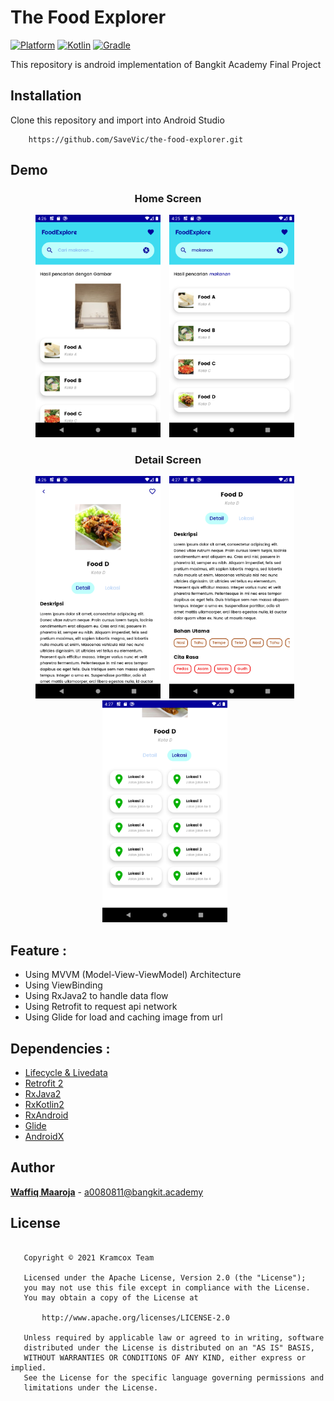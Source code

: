 # The Food Explorer    
 [![Platform](https://img.shields.io/badge/platform-Android-green.svg)](http://developer.android.com/index.html) [![Kotlin](https://img.shields.io/badge/kotlin-1.5.0-blue.svg)](http://kotlinlang.org) [![Gradle](https://img.shields.io/badge/gradle-4.2.1-%2366DCB8.svg)](https://developer.android.com/studio/releases/gradle-plugin)    
    
This repository is android implementation of Bangkit Academy Final Project
    
## Installation 
Clone this repository and import into Android Studio    
```
    https://github.com/SaveVic/the-food-explorer.git
```    

## Demo    
<h3 align="center"> Home Screen </h3>
<p align="center">
    <img src="assets/home-search-image.png"
        alt="Home Search Image"    
        style="margin-right: 10px;"    
        width="200" />
    <img src="assets/home-search-text.png"
        alt="Home Search Text"    
        style="margin-right: 10px;"    
        width="200" />
</p>

<h3 align="center"> Detail Screen </h3>
<p align="center">
    <img src="assets/detail-info-1.png"
        alt="Detail Screen 1"    
        style="margin-right: 10px;"    
        width="200" />
    <img src="assets/detail-info-2.png"
        alt="Detail Screen 2"    
        style="margin-right: 10px;"    
        width="200" />
    <img src="assets/detail-location.png"
        alt="Detail Location"    
        style="margin-right: 10px;"    
        width="200" />
</p>

## Feature :
- Using MVVM (Model-View-ViewModel) Architecture
- Using ViewBinding
- Using RxJava2 to handle data flow
- Using Retrofit to request api network
- Using Glide for load and caching image from url

## Dependencies :
- [Lifecycle & Livedata](https://developer.android.com/jetpack/androidx/releases/lifecycle)
- [Retrofit 2](https://square.github.io/retrofit/)
- [RxJava2](https://github.com/ReactiveX/RxJava)
- [RxKotlin2](https://github.com/ReactiveX/RxKotlin)
- [RxAndroid](https://github.com/ReactiveX/RxAndroid)
- [Glide](https://github.com/bumptech/glide)
- [AndroidX](https://mvnrepository.com/artifact/androidx)  

## Author
[**Waffiq Maaroja**](https://www.linkedin.com/in/waffiq-maaroja) - a0080811@bangkit.academy

## License 
```

   Copyright © 2021 Kramcox Team

   Licensed under the Apache License, Version 2.0 (the "License");
   you may not use this file except in compliance with the License.
   You may obtain a copy of the License at

       http://www.apache.org/licenses/LICENSE-2.0

   Unless required by applicable law or agreed to in writing, software
   distributed under the License is distributed on an "AS IS" BASIS,
   WITHOUT WARRANTIES OR CONDITIONS OF ANY KIND, either express or implied.
   See the License for the specific language governing permissions and
   limitations under the License.

``` 